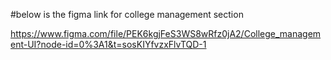 #below is the figma link for college management section

<https://www.figma.com/file/PEK6kgjFeS3WS8wRfz0jA2/College_management-UI?node-id=0%3A1&t=sosKIYfvzxFlvTQD-1>